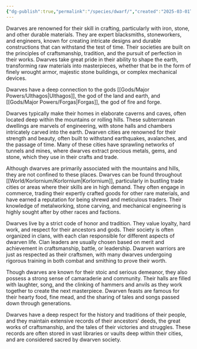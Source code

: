 ```yaml
---
{"dg-publish":true,"permalink":"/species/dwarf/","created":"2025-03-01T13:41:56.503-07:00"}
---
```


Dwarves are renowned for their skill in crafting, particularly with iron, stone, and other durable materials. They are expert blacksmiths, stoneworkers, and engineers, known for creating intricate designs and durable constructions that can withstand the test of time. Their societies are built on the principles of craftsmanship, tradition, and the pursuit of perfection in their works. Dwarves take great pride in their ability to shape the earth, transforming raw materials into masterpieces, whether that be in the form of finely wrought armor, majestic stone buildings, or complex mechanical devices.

Dwarves have a deep connection to the gods [[Gods/Major Powers/Ulthagos\|Ulthagos]], the god of the land and earth, and [[Gods/Major Powers/Forgas\|Forgas]], the god of fire and forge. 

Dwarves typically make their homes in elaborate caverns and caves, often located deep within the mountains or rolling hills. These subterranean dwellings are marvels of engineering, with stone halls and chambers intricately carved into the earth. Dwarven cities are renowned for their strength and beauty, often built to withstand earthquakes, avalanches, and the passage of time. Many of these cities have sprawling networks of tunnels and mines, where dwarves extract precious metals, gems, and stone, which they use in their crafts and trade.

Although dwarves are primarily associated with the mountains and hills, they are not confined to these places. Dwarves can be found throughout [[World/Korlornium/Korlornium\|Korlornium]], particularly in bustling trade cities or areas where their skills are in high demand. They often engage in commerce, trading their expertly crafted goods for other rare materials, and have earned a reputation for being shrewd and meticulous traders. Their knowledge of metalworking, stone carving, and mechanical engineering is highly sought after by other races and factions.

Dwarves live by a strict code of honor and tradition. They value loyalty, hard work, and respect for their ancestors and gods. Their society is often organized in clans, with each clan responsible for different aspects of dwarven life. Clan leaders are usually chosen based on merit and achievement in craftsmanship, battle, or leadership. Dwarven warriors are just as respected as their craftsmen, with many dwarves undergoing rigorous training in both combat and smithing to prove their worth.

Though dwarves are known for their stoic and serious demeanor, they also possess a strong sense of camaraderie and community. Their halls are filled with laughter, song, and the clinking of hammers and anvils as they work together to create the next masterpiece. Dwarven feasts are famous for their hearty food, fine mead, and the sharing of tales and songs passed down through generations.

Dwarves have a deep respect for the history and traditions of their people, and they maintain extensive records of their ancestors' deeds, the great works of craftsmanship, and the tales of their victories and struggles. These records are often stored in vast libraries or vaults deep within their cities, and are considered sacred by dwarven society.